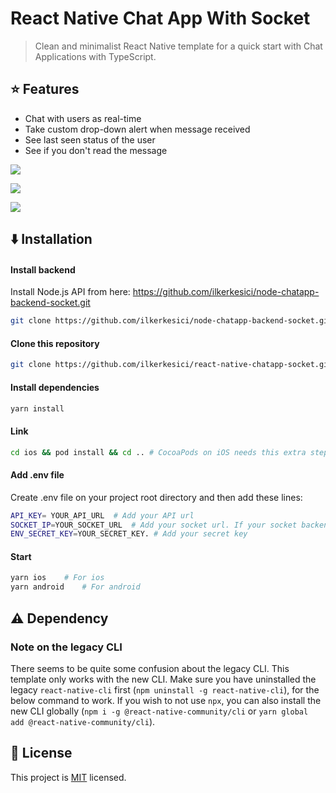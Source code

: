 # React Native Chat App With Socket

> Clean and minimalist React Native template for a quick start with Chat Applications with TypeScript.

## :star: Features

- Chat with users as real-time
- Take custom drop-down alert when message received
- See last seen status of the user
- See if you don't read the message

![](./assets/dropdown_usage.gif)

![](./assets/online_status.gif)

![](./assets/info_read.gif)



## :arrow_down: Installation

#### Install backend
Install Node.js API from here: <a href="https://github.com/ilkerkesici/node-chatapp-backend-socket.git">https://github.com/ilkerkesici/node-chatapp-backend-socket.git</a>

```sh
git clone https://github.com/ilkerkesici/node-chatapp-backend-socket.git
```
#### Clone this repository

```sh
git clone https://github.com/ilkerkesici/react-native-chatapp-socket.git
```

#### Install dependencies

```sh
yarn install
```

#### Link

```sh
cd ios && pod install && cd .. # CocoaPods on iOS needs this extra step
```

#### Add .env file

Create .env file on your project root directory and then add these lines:

```sh
API_KEY= YOUR_API_URL  # Add your API url
SOCKET_IP=YOUR_SOCKET_URL  # Add your socket url. If your socket backend is in your API, you can write your API url here
ENV_SECRET_KEY=YOUR_SECRET_KEY. # Add your secret key
```


#### Start

```sh
yarn ios    # For ios
yarn android    # For android
```

## :warning: Dependency

### Note on the legacy CLI
There seems to be quite some confusion about the legacy CLI. This template only works with the new CLI. Make sure you have uninstalled the legacy `react-native-cli` first (`npm uninstall -g react-native-cli`), for the below command to work. If you wish to not use `npx`, you can also install the new CLI globally (`npm i -g @react-native-community/cli` or `yarn global add @react-native-community/cli`).


## :bookmark: License

This project is [MIT](LICENSE) licensed.
